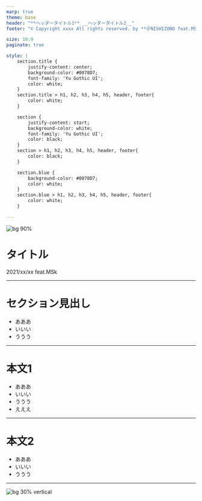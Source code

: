 ```yaml
---
marp: true
theme: base
header: "**ヘッダータイトル1** __ヘッダータイトル2__"
footer: "© Copyright xxxx All rights reserved. by **＠NISHIZONO feat.MSk**"

size: 16:9
paginate: true

style: |
    section.title {
        justify-content: center;
        background-color: #0078D7;
        font-family: 'Yu Gothic UI';
        color: white;
    }
    section.title > h1, h2, h3, h4, h5, header, footer{
        color: white;
    }

    section {
        justify-content: start;
        background-color: white;
        font-family: 'Yu Gothic UI';
        color: black;
    }
    section > h1, h2, h3, h4, h5, header, footer{
        color: black;
    }

    section.blue {
        background-color: #0078D7;
        color: white;
    }
    section.blue > h1, h2, h3, h4, h5, header, footer{
        color: white;
    }

---
```

<!-- _class: title -->
![bg 90%](images/bg.png)
# タイトル
2021/xx/xx
feat.MSk

---
<!-- _class: blue -->
# セクション見出し
- あああ
- いいい
- ううう

---
# 本文1
- あああ
- いいい
- ううう
- えええ

---
# 本文2
- あああ
- いいい
- ううう

---
<!-- _class: blue -->
![bg 30% vertical](images/logo.png)